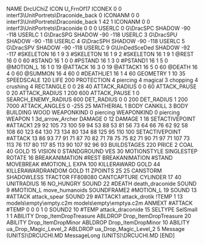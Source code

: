NAME 			DrcUChiZ
ICON 			U_FrnOf17
ICONEX 0 0 interf3\UnitPortrets\Draconide_back 0
ICONANM 0 0 interf3\UnitPortrets\Draconide_back 1 42 1
ICONANM 0 0 interf3\UnitPortrets\Draconide 0 0 0
USERLC 			0 G\DracSPC SHADOW -90 -118
USERLC 			1 G\DracSPG SHADOW -90 -118
USERLC 			3 G\DracSPU SHADOW -90 -118
USERLC 			4 G\DracSPH SHADOW -90 -118
USERLC 			5 G\DracSPV SHADOW -90 -118
USERLC 			9 G\UnDedSceDed SHADOW -92 -117
#SKELETON               16 1 9 3
#SKELETON               16 1 9 2
#SKELETON               16 1 9 1
@REST      		16 0 0 60
#STAND     		16 1 0 0
#PSTAND    		16 1 3 0
#PSTAND1    		16 1 5 0
@MOTION_L  		16 1 0 19
@ATTACK    		16 3 0 19
@ATTACK1    		16 5 0 60
@DEATH     		16 4 0 60
@SUMMON     		16 4 60 0 
#DEATHLIE1 		16 1 4 60
GEOMETRY 		1 10 35
SPEEDSCALE 120
LIFE     		200
PROTECTION 		4 piercing 4 magical 3 chopping 4 crushing 4
RECTANGLE 		0 0 28 40
ATTACK_RADIUS 		0 0 60
ATTACK_PAUSE 		0 20
ATTACK_RADIUS 		1 200 600
ATTACK_PAUSE 		1 0
SEARCH_ENEMY_RADIUS 	600
DET_RADIUS 		0 0 200
DET_RADIUS 		1 200 7000
ATTACK_ANGLES 	 	0 -255 25
MATHERIAL 		1 BODY
CANKILL 3 BODY BUILDING WOOD
WEAPONKIND 		0 piercing
WEAPONKIND 		0 piercing
WEAPON			1 3d_arrow_Archer
DAMAGE   		0 12
DAMAGE   		1 18
SETACTIVEPOINT 		#ATTACK1 29 92 105 73 100 59 94 53 88 53 81 56 73 64 66 76 62 92 58 108 60 123 64 130 73 134 80 134 88 125 95 110 100 
SETACTIVEPOINT 		#ATTACK 13 86 93 77 91 71 87 70 82 71 78 75 75 82 71 90 71 97 71 107 73 113 76 117 80 117 85 113 90 107 92 96 93 
BUILDSTAGES 		220
PRICE 			2 COAL 40 GOLD 15
VISION 			0
STANDGROUND
VES 			30
MOTIONSTYLE 		SINGLESTEP
ROTATE 			16
BREAKANIMATION 		#REST
BREAKANIMATION 		#STAND
MOVEBREAK 		#MOTION_L
EXPA 			100
KILLERAWARD             GOLD 44
KILLERAWARDRANDOM       GOLD 11
ZPOINTS 25 25
CANSTORM
SHADOWLESS
TFACTOR FF808080
CANTCAPTURE
CYLINDER		17 40
UNITRADIUS 16
NO_HUNGRY
SOUND 22 #DEATH death_draconide
SOUND 9 #MOTION_L move_humanoids
SOUNDFRAME2 #MOTION_L 19
SOUND 13 #ATTACK attack_spear
SOUND 29 #ATTACK1 attack_drotik
!TEMP  1 13 models\empty\empty.c2m models\empty\emptya.c2m
ANMEXT #ATTACK #TEMP 0 0 0 1 0
SOUND2 10 #TEMP attack_draconide 15
SELTYPE SelSmall 1 1
ABILITY Drop_ItemDropTreasure
ABLDROP Drop_ItemDropTreasure 20
ABILITY Drop_ItemDropMinor
ABLDROP Drop_ItemDropMinor 10
ABILITY ua_Drop_Magic_Level_2
ABLDROP ua_Drop_Magic_Level_2 5
Message (UNITS)\DRCUCHI.MD
MessageLong (UNITS)\DRCUCHI.MD
[END]
